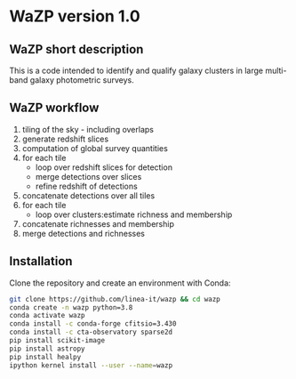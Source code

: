 # WaZP version 1.0

## WaZP short description

This is a code intended to identify and qualify galaxy clusters in large multi-band galaxy photometric surveys. 


## WaZP workflow 

1. tiling of the sky - including overlaps 
2. generate redshift slices 
3. computation of global survey quantities
4. for each tile 
   * loop over redshift slices for detection
   * merge detections over slices 
   * refine redshift of detections
5. concatenate detections over all tiles 
6. for each tile
   * loop over clusters:estimate richness and membership
7. concatenate richnesses and membership
8. merge detections and richnesses 

## Installation 

Clone the repository and create an environment with Conda:
```bash
git clone https://github.com/linea-it/wazp && cd wazp 
conda create -n wazp python=3.8
conda activate wazp
conda install -c conda-forge cfitsio=3.430
conda install -c cta-observatory sparse2d
pip install scikit-image
pip install astropy
pip install healpy
ipython kernel install --user --name=wazp
```


